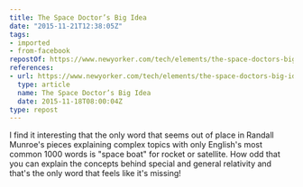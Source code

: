 ```yaml
---
title: The Space Doctor’s Big Idea
date: "2015-11-21T12:38:05Z"
tags:
- imported
- from-facebook
repostOf: https://www.newyorker.com/tech/elements/the-space-doctors-big-idea-einstein-general-relativity
references:
- url: https://www.newyorker.com/tech/elements/the-space-doctors-big-idea-einstein-general-relativity
  type: article
  name: The Space Doctor’s Big Idea
  date: 2015-11-18T08:00:04Z
type: repost
---
```

I find it interesting that the only word that seems out of place in Randall Munroe's pieces explaining complex topics with only English's most common 1000 words is "space boat" for rocket or satellite. How odd that you can explain the concepts behind special and general relativity and that's the only word that feels like it's missing!

